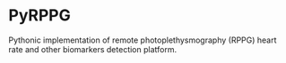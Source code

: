 # PyRPPG
Pythonic implementation of remote photoplethysmography (RPPG) heart rate and other biomarkers detection platform.
